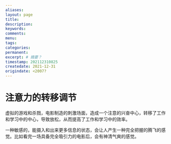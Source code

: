 ```yaml
---
aliases:
layout: page
title:
description:
keywords:
comments:
menu:
tags: 
categories:
permanent: 
excerpt: # 摘要？
timestamp: 202112310825
createdate: 2021-12-31
origindate: <2007?
---
```


# 注意力的转移调节


虚拟的游戏和杀戮，电影制造的刺激场面，造成一个注意的兴奋中心，转移了工作和学习中的中心，导致放松，从而提高了工作和学习中的效率。

一种敏感的，能摄入和出来更多信息的状态，会让人产生一种完全把握的腾飞的感觉。比如看完一场具备完全吸引力的电影后，会有神清气爽的感觉。
